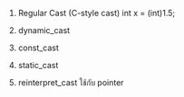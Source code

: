 1) Regular Cast (C-style cast)
	int x = (int)1.5;

2) dynamic_cast
3) const_cast
4) static_cast
5) reinterpret_cast ใช้กับ pointer